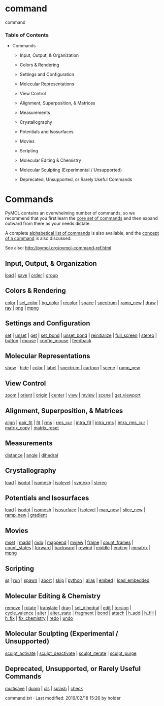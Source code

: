 # command

command

### Table of Contents

  * Commands

    * Input, Output, & Organization

    * Colors & Rendering

    * Settings and Configuration

    * Molecular Representations

    * View Control

    * Alignment, Superposition, & Matrices

    * Measurements

    * Crystallography

    * Potentials and Isosurfaces

    * Movies

    * Scripting

    * Molecular Editing & Chemistry

    * Molecular Sculpting (Experimental / Unsupported)

    * Deprecated, Unsupported, or Rarely Useful Commands




# Commands

PyMOL contains an overwhelming number of commands, so we recommend that you first learn the [core set of commands](/dokuwiki/doku.php?id=command:core_set "command:core_set") and then expand outward from there as your needs dictate. 

A complete [alphabetical list of commands](/dokuwiki/doku.php?id=command:alpha "command:alpha") is also available, and the [concept of a command](/dokuwiki/doku.php?id=concept:command "concept:command") is also discussed. 

See also: <http://pymol.org/pymol-command-ref.html>

## Input, Output, & Organization

[load](/dokuwiki/doku.php?id=command:load "command:load") | [save](/dokuwiki/doku.php?id=command:save "command:save") | [order](/dokuwiki/doku.php?id=command:order "command:order") | [group](/dokuwiki/doku.php?id=command:group "command:group")

## Colors & Rendering

[color](/dokuwiki/doku.php?id=command:color "command:color") | [set_color](/dokuwiki/doku.php?id=command:set_color "command:set_color") | [bg_color](/dokuwiki/doku.php?id=command:bg_color "command:bg_color") | [recolor](/dokuwiki/doku.php?id=command:recolor "command:recolor") | [space](/dokuwiki/doku.php?id=command:space "command:space") | [spectrum](/dokuwiki/doku.php?id=command:spectrum "command:spectrum") | [ramp_new](/dokuwiki/doku.php?id=command:ramp_new "command:ramp_new") | [draw](/dokuwiki/doku.php?id=command:draw "command:draw") | [ray](/dokuwiki/doku.php?id=command:ray "command:ray") | [png](/dokuwiki/doku.php?id=command:png "command:png") | [mpng](/dokuwiki/doku.php?id=command:mpng "command:mpng")

## Settings and Configuration

[set](/dokuwiki/doku.php?id=command:set "command:set") | [unset](/dokuwiki/doku.php?id=command:unset "command:unset") | [get](/dokuwiki/doku.php?id=command:get "command:get") | [set_bond](/dokuwiki/doku.php?id=command:set_bond "command:set_bond") | [unset_bond](/dokuwiki/doku.php?id=command:unset_bond "command:unset_bond") | [reinitialize](/dokuwiki/doku.php?id=command:reinitialize "command:reinitialize") | [full_screen](/dokuwiki/doku.php?id=command:full_screen "command:full_screen") | [stereo](/dokuwiki/doku.php?id=command:stereo "command:stereo") | [button](/dokuwiki/doku.php?id=command:button "command:button") | [mouse](/dokuwiki/doku.php?id=command:mouse "command:mouse") | [config_mouse](/dokuwiki/doku.php?id=command:config_mouse "command:config_mouse") | [feedback](/dokuwiki/doku.php?id=command:feedback "command:feedback")

## Molecular Representations

[show](/dokuwiki/doku.php?id=command:show "command:show") | [hide](/dokuwiki/doku.php?id=command:hide "command:hide") | [color](/dokuwiki/doku.php?id=command:color "command:color") | [label](/dokuwiki/doku.php?id=command:label "command:label") | [spectrum ](/dokuwiki/doku.php?id=command:spectrum "command:spectrum") | [cartoon](/dokuwiki/doku.php?id=command:cartoon "command:cartoon") | [scene](/dokuwiki/doku.php?id=command:scene "command:scene") | [ramp_new](/dokuwiki/doku.php?id=command:ramp_new "command:ramp_new")

## View Control

[zoom](/dokuwiki/doku.php?id=command:zoom "command:zoom") | [orient](/dokuwiki/doku.php?id=command:orient "command:orient") | [origin](/dokuwiki/doku.php?id=command:origin "command:origin") | [center](/dokuwiki/doku.php?id=command:center "command:center") | [view](/dokuwiki/doku.php?id=command:view "command:view") | [mview](/dokuwiki/doku.php?id=command:mview "command:mview") | [scene](/dokuwiki/doku.php?id=command:scene "command:scene") | [get_viewport](/dokuwiki/doku.php?id=command:get_viewport "command:get_viewport")

## Alignment, Superposition, & Matrices

[align](/dokuwiki/doku.php?id=command:align "command:align") | [pair_fit](/dokuwiki/doku.php?id=command:pair_fit "command:pair_fit") | [fit](/dokuwiki/doku.php?id=command:fit "command:fit") | [rms](/dokuwiki/doku.php?id=command:rms "command:rms") | [rms_cur](/dokuwiki/doku.php?id=command:rms_cur "command:rms_cur") | [intra_fit](/dokuwiki/doku.php?id=command:intra_fit "command:intra_fit") | [intra_rms](/dokuwiki/doku.php?id=command:intra_rms "command:intra_rms") | [intra_rms_cur](/dokuwiki/doku.php?id=command:intra_rms_cur "command:intra_rms_cur") | [matrix_copy](/dokuwiki/doku.php?id=command:matrix_copy "command:matrix_copy") | [matrix_reset](/dokuwiki/doku.php?id=command:matrix_reset "command:matrix_reset")

## Measurements

[distance](/dokuwiki/doku.php?id=command:distance "command:distance") | [angle](/dokuwiki/doku.php?id=command:angle "command:angle") | [dihedral](/dokuwiki/doku.php?id=command:dihedral "command:dihedral")

## Crystallography

[load](/dokuwiki/doku.php?id=command:load "command:load") | [isodot](/dokuwiki/doku.php?id=command:isodot "command:isodot") | [isomesh](/dokuwiki/doku.php?id=command:isomesh "command:isomesh") | [isolevel](/dokuwiki/doku.php?id=command:isolevel "command:isolevel") | [symexp](/dokuwiki/doku.php?id=command:symexp "command:symexp") | [stereo](/dokuwiki/doku.php?id=command:stereo "command:stereo")

## Potentials and Isosurfaces

[load](/dokuwiki/doku.php?id=command:load "command:load") | [isodot](/dokuwiki/doku.php?id=command:isodot "command:isodot") | [isomesh](/dokuwiki/doku.php?id=command:isomesh "command:isomesh") | [isosurface](/dokuwiki/doku.php?id=command:isosurface "command:isosurface") | [isolevel](/dokuwiki/doku.php?id=command:isolevel "command:isolevel") | [map_new](/dokuwiki/doku.php?id=command:map_new "command:map_new") | [slice_new](/dokuwiki/doku.php?id=command:slice_new "command:slice_new") | [ramp_new](/dokuwiki/doku.php?id=command:ramp_new "command:ramp_new") | [gradient](/dokuwiki/doku.php?id=command:gradient "command:gradient")

## Movies

[mset](/dokuwiki/doku.php?id=command:mset "command:mset") | [madd](/dokuwiki/doku.php?id=command:madd "command:madd") | [mdo](/dokuwiki/doku.php?id=command:mdo "command:mdo") | [mappend](/dokuwiki/doku.php?id=command:mappend "command:mappend") | [mview](/dokuwiki/doku.php?id=command:mview "command:mview") | [frame](/dokuwiki/doku.php?id=command:frame "command:frame") | [count_frames](/dokuwiki/doku.php?id=command:count_frames "command:count_frames") | [count_states](/dokuwiki/doku.php?id=command:count_states "command:count_states") | [forward](/dokuwiki/doku.php?id=command:forward "command:forward") | [backward](/dokuwiki/doku.php?id=command:backward "command:backward") | [rewind](/dokuwiki/doku.php?id=command:rewind "command:rewind") | [middle](/dokuwiki/doku.php?id=command:middle "command:middle") | [ending](/dokuwiki/doku.php?id=command:ending "command:ending") | [mmatrix](/dokuwiki/doku.php?id=command:mmatrix "command:mmatrix") | [mpng](/dokuwiki/doku.php?id=command:mpng "command:mpng")

## Scripting

[@](/dokuwiki/doku.php?id=command:at_sign "command:at_sign") | [run](/dokuwiki/doku.php?id=command:run "command:run") | [spawn](/dokuwiki/doku.php?id=command:run "command:run") | [abort](/dokuwiki/doku.php?id=command:abort "command:abort") | [skip](/dokuwiki/doku.php?id=command:skip "command:skip") | [python](/dokuwiki/doku.php?id=command:python "command:python") | [alias](/dokuwiki/doku.php?id=command:alias "command:alias") | [embed](/dokuwiki/doku.php?id=command:embed "command:embed") | [load_embedded](/dokuwiki/doku.php?id=command:load_embedded "command:load_embedded")

## Molecular Editing & Chemistry

[remove](/dokuwiki/doku.php?id=command:remove "command:remove") | [rotate](/dokuwiki/doku.php?id=command:rotate "command:rotate") | [translate](/dokuwiki/doku.php?id=command:translate "command:translate") | [drag](/dokuwiki/doku.php?id=command:drag "command:drag") | [set_dihedral](/dokuwiki/doku.php?id=command:set_dihedral "command:set_dihedral") | [edit](/dokuwiki/doku.php?id=command:edit "command:edit") | [torsion](/dokuwiki/doku.php?id=command:torsion "command:torsion") | [cycle_valence](/dokuwiki/doku.php?id=command:cycle_valence "command:cycle_valence") | [alter](/dokuwiki/doku.php?id=command:alter "command:alter") | [alter_state](/dokuwiki/doku.php?id=command:alter_state "command:alter_state") | [fragment](/dokuwiki/doku.php?id=command:fragment "command:fragment") | [bond](/dokuwiki/doku.php?id=command:bond "command:bond") | [attach](/dokuwiki/doku.php?id=command:attach "command:attach") | [h_add](/dokuwiki/doku.php?id=command:h_add "command:h_add") | [h_fill](/dokuwiki/doku.php?id=command:h_fill "command:h_fill") | [h_fix](/dokuwiki/doku.php?id=command:h_fix "command:h_fix") | [fix_chemistry](/dokuwiki/doku.php?id=command:fix_chemistry "command:fix_chemistry") | [redo](/dokuwiki/doku.php?id=command:redo "command:redo") | [undo](/dokuwiki/doku.php?id=command:undo "command:undo")

## Molecular Sculpting (Experimental / Unsupported)

[sculpt_activate](/dokuwiki/doku.php?id=command:sculpt_activate "command:sculpt_activate") | [sculpt_deactivate](/dokuwiki/doku.php?id=command:sculpt_deactivate "command:sculpt_deactivate") | [sculpt_iterate](/dokuwiki/doku.php?id=command:sculpt_iterate "command:sculpt_iterate") | [sculpt_purge](/dokuwiki/doku.php?id=command:sculpt_purge "command:sculpt_purge")

## Deprecated, Unsupported, or Rarely Useful Commands

[multisave](/dokuwiki/doku.php?id=command:multisave "command:multisave") | [dump](/dokuwiki/doku.php?id=command:dump "command:dump") | [cls](/dokuwiki/doku.php?id=command:cls "command:cls") | [splash](/dokuwiki/doku.php?id=command:splash "command:splash") | [check](/dokuwiki/doku.php?id=command:check "command:check")

command.txt · Last modified: 2016/02/18 15:26 by holder
